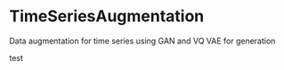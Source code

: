 # TimeSeriesAugmentation

Data augmentation for time series using GAN and VQ VAE for generation

test
